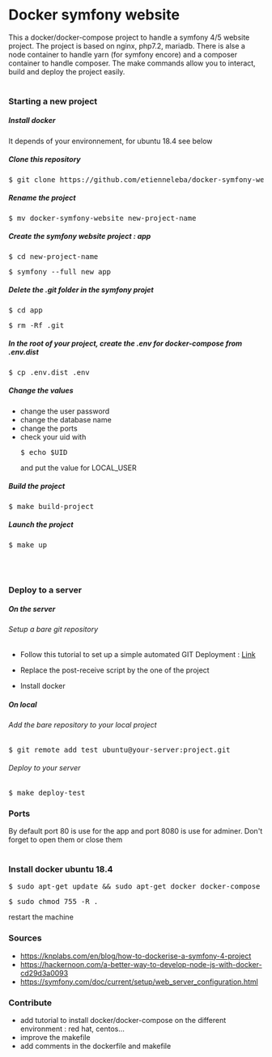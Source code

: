 # Docker symfony website

This a docker/docker-compose project to handle a symfony 4/5 website project. The project is based on nginx, php7.2, mariadb. There is alse a node container to handle yarn (for symfony encore) and a composer container to handle composer. The make commands allow you to interact, build and deploy the project easily.  
<br>

### Starting a new project 

##### Install docker 

It depends of your environnement, for ubuntu 18.4 see below 

##### Clone this repository 

<pre>$ git clone https://github.com/etienneleba/docker-symfony-website</pre>

##### Rename the project 

<pre>$ mv docker-symfony-website new-project-name</pre>

##### Create the symfony website project : app

<pre>$ cd new-project-name</pre>
<pre>$ symfony --full new app</pre>

##### Delete the .git folder in the symfony projet 

<pre>$ cd app</pre>
<pre>$ rm -Rf .git</pre>

##### In the root of your project, create the .env for docker-compose from .env.dist

<pre>$ cp .env.dist .env</pre>

##### Change the values

- change the user password
- change the database name
- change the ports 
- check your uid with <pre>$ echo $UID</pre> and put the value for LOCAL_USER

##### Build the project 

<pre>$ make build-project</pre>

##### Launch the project 

<pre>$ make up</pre>

<br>
<br>

### Deploy to a server

##### On the server
###### Setup a bare git repository 

  - Follow this tutorial to set up a simple automated GIT Deployment : [Link](https://gist.github.com/noelboss/3fe13927025b89757f8fb12e9066f2fa#file-post-receive)

  - Replace the post-receive script by the one of the project

- Install docker 


##### On local
###### Add the bare repository to your local project 

<pre>$ git remote add test ubuntu@your-server:project.git</pre>

###### Deploy to your server

<pre>$ make deploy-test</pre>

### Ports

By default port 80 is use for the app and port 8080 is use for adminer. Don't forget to open them or close them
<br><br>

### Install docker ubuntu 18.4

<pre>$ sudo apt-get update && sudo apt-get docker docker-compose</pre>
<pre>$ sudo chmod 755 -R . </pre>

restart the machine

### Sources

- https://knplabs.com/en/blog/how-to-dockerise-a-symfony-4-project
- https://hackernoon.com/a-better-way-to-develop-node-js-with-docker-cd29d3a0093
- https://symfony.com/doc/current/setup/web_server_configuration.html


### Contribute 

- add tutorial to install docker/docker-compose on the different environment : red hat, centos...
- improve the makefile
- add comments in the dockerfile and makefile

